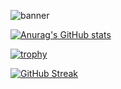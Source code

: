 ![banner](https://github.com/OmDhapodkar/OmDhapodkar/assets/81022361/46a2614d-6fad-458f-9edf-1c9a0326db52)

[![Anurag's GitHub stats](https://github-readme-stats.vercel.app/api?username=OmDhapodkar&show_icons=true&theme=radical)](https://github.com/anuraghazra/github-readme-stats)

[![trophy](https://github-profile-trophy.vercel.app/?username=OmDhapodkar&theme=radical&column=3&margin-w=15&margin-h=15)](https://github.com/ryo-ma/github-profile-trophy)

[![GitHub Streak](http://github-readme-streak-stats.herokuapp.com?user=OmDhapodkar&theme=dark&border_radius=5&card_width=500&ring=EB2727&border=EB3636)](https://git.io/streak-stats)

<!--
**OmDhapodkar/OmDhapodkar** is a ✨ _special_ ✨ repository because its `README.md` (this file) appears on your GitHub profile.

Here are some ideas to get you started:

- 🔭 I’m currently working on ...
- 🌱 I’m currently learning ...
- 👯 I’m looking to collaborate on ...
- 🤔 I’m looking for help with ...
- 💬 Ask me about ...
- 📫 How to reach me: ...
- 😄 Pronouns: ...
- ⚡ Fun fact: ...
-->
